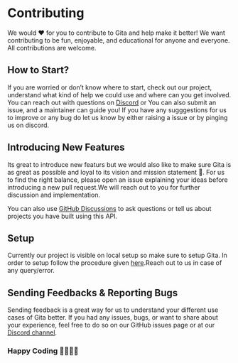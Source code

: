 # Contributing

We would ❤️ for you to contribute to Gita and help make it better! We want contributing to be fun, enjoyable, and educational for anyone and everyone. 
All contributions are welcome.

## How to Start?

If you are worried or don’t know where to start, check out our project, understand what kind of help we could use and where can you get involved.
You can reach out with questions on [Discord](https://discord.gg/gX8dstApZX) or You can also submit an issue, and a maintainer can guide you!
If you have any sugggestions for us to improve or any bug do let us know by either raising a issue or by pinging us on discord.

## Introducing New Features

Its great to introduce new featurs but we would also like to make sure Gita is as great as possible and loyal to its vision and mission statement 🙏.
For us to find the right balance, please open an issue explaining your ideas before introducing a new pull request.We will reach out to you for further discussion and implementation.

You can also use [GitHub Discussions](https://github.com/gita/bhagavad-gita-api/discussions) to ask questions or tell us about projects you have built using this API.

## Setup

Currently our project is visible on local setup so make sure to setup Gita.
In order to setup follow the procedure given [here](https://github.com/gita/bg-frontend/blob/main/README.md).Reach out to us in case of any query/error.

## Sending Feedbacks & Reporting Bugs

Sending feedback is a great way for us to understand your different use cases of Gita better. 
If you had any issues, bugs, or want to share about your experience, feel free to do so on our GitHub issues page or at our [Discord channel](https://discord.gg/gX8dstApZX).

### Happy Coding 👩‍💻👩‍💻
